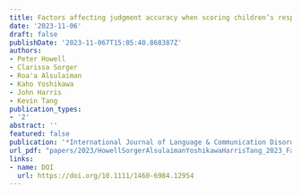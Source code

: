 ```yaml
---
title: Factors affecting judgment accuracy when scoring children’s responses to non-word repetition stimuli in real time
date: '2023-11-06'
draft: false
publishDate: '2023-11-067T15:05:40.868387Z'
authors:
- Peter Howell
- Clarissa Sorger
- Roa'a Alsulaiman
- Kaho Yoshikawa
- John Harris
- Kevin Tang 
publication_types:
- '2'
abstract: ''
featured: false
publication: '*International Journal of Language & Communication Disorders*'
url_pdf: "papers/2023/HowellSorgerAlsulaimanYoshikawaHarrisTang_2023_FactorsScoring_IJLCD.pdf"
links:
- name: DOI
  url: https://doi.org/10.1111/1460-6984.12954
---
```

